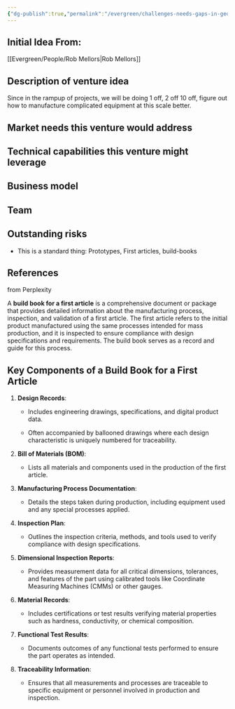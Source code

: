 ```yaml
---
{"dg-publish":true,"permalink":"/evergreen/challenges-needs-gaps-in-geothermal/3-d-printing-one-off-niche-manufacturing/","tags":["venture_ideas"]}
---
```



## Initial Idea From:
[[Evergreen/People/Rob Mellors\|Rob Mellors]]

## Description of venture idea
Since in the rampup of projects, we will be doing 1 off, 2 off 10 off, figure out how to manufacture complicated equipment at this scale better.

## Market needs this venture would address


## Technical capabilities this venture might leverage


## Business model


## Team


## Outstanding risks
- This is a standard thing: Prototypes, First articles, build-books

## References

from Perplexity

A **build book for a first article** is a comprehensive document or package that provides detailed information about the manufacturing process, inspection, and validation of a first article. The first article refers to the initial product manufactured using the same processes intended for mass production, and it is inspected to ensure compliance with design specifications and requirements. The build book serves as a record and guide for this process.

## Key Components of a Build Book for a First Article

1. **Design Records**:
    
    - Includes engineering drawings, specifications, and digital product data.
        
    - Often accompanied by ballooned drawings where each design characteristic is uniquely numbered for traceability[](https://www.guthcad.com/blog/first-article-inspection.html)[](https://www.1factory.com/quality-academy/guide-first-article.html).
        
2. **Bill of Materials (BOM)**:
    
    - Lists all materials and components used in the production of the first article[](https://aiola.ai/blog/first-article-inspection-report/)[](https://www.1factory.com/quality-academy/guide-first-article.html).
        
3. **Manufacturing Process Documentation**:
    
    - Details the steps taken during production, including equipment used and any special processes applied[](https://tetrainspection.com/first-article-inspection/)[](https://www.lockheedmartin.com/content/dam/lockheed-martin/eo/documents/suppliers/mfc/mfc-quality-fai-guidebook.pdf).
        
4. **Inspection Plan**:
    
    - Outlines the inspection criteria, methods, and tools used to verify compliance with design specifications[](https://aiola.ai/blog/first-article-inspection-report/)[](https://www.inspectionxpert.com/blog/how-to-create-a-first-article-inspection-report-in-5-steps).
        
5. **Dimensional Inspection Reports**:
    
    - Provides measurement data for all critical dimensions, tolerances, and features of the part using calibrated tools like Coordinate Measuring Machines (CMMs) or other gauges[](https://en.wikipedia.org/wiki/First_article_inspection)[](https://www.1factory.com/quality-academy/guide-first-article.html).
        
6. **Material Records**:
    
    - Includes certifications or test results verifying material properties such as hardness, conductivity, or chemical composition[](https://www.1factory.com/quality-academy/guide-first-article.html)[](https://www.lockheedmartin.com/content/dam/lockheed-martin/eo/documents/suppliers/mfc/mfc-quality-fai-guidebook.pdf).
        
7. **Functional Test Results**:
    
    - Documents outcomes of any functional tests performed to ensure the part operates as intended[](https://www.1factory.com/quality-academy/guide-first-article.html)[](https://www.lockheedmartin.com/content/dam/lockheed-martin/eo/documents/suppliers/mfc/mfc-quality-fai-guidebook.pdf).
        
8. **Traceability Information**:
    
    - Ensures that all measurements and processes are traceable to specific equipment or personnel involved in production and inspection[](https://www.1factory.com/quality-academy/guide-first-article.html)[](https://www.inspectionxpert.com/blog/how-to-create-a-first-article-inspection-report-in-5-steps).
